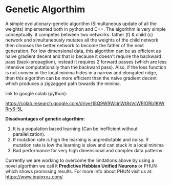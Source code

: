 # Genetic Algorthim
A simple evolutionary-genetic algorithm (Simultaneous update of all the weights) implemented both in python and C++.
The algorithm is very simple conceptually. it competes between two networks: father (f) & child (c) network and simultaneously mutates all the weights of the child network then chooses the better network to become the father of the next generation. For low dimensional data, this algorithm can be as efficient as naive gradient decent and that is because it doesn't require the backward pass (back-propagtion), instead it requires 2 forward passes (which are less intensive computationally than the backward pass). Also, if the loss function is not convex or the local minima hides in a narrow and elongated ridge, then this algorithm can be more efficient than the naive gradient decent which produces a zigzagged path towards the minima.

link to google colab (python):

https://colab.research.google.com/drive/18Q9W9WcjnWt8sVcWRIORb1KWrRry6-5L


**Disadvantages of genetic algorthim:**
1. It is a population based learning (Can be inefficient without parallelization).
2. If mutation rate is high the learning is unpredictable and noisy. If mutation rate is low the learning is slow and can stuck in a local minima
3. Bad performance for very high dimensional and complex data patterns

Currently we are working to overcome the limitations above by using a novel algorthim we call it **Predictive Hebbian Unified Neurons** or PHUN which shows promssing results. For more info about PHUN visit us at: https://www.brainxyz.com/ 
